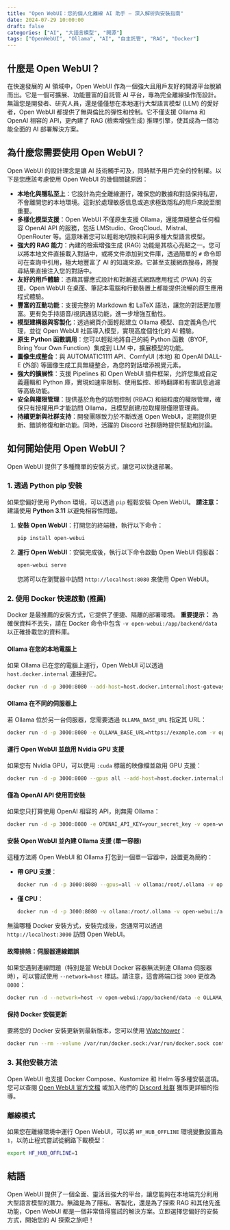 ```yaml
---
title: "Open WebUI：您的個人化離線 AI 助手 — 深入解析與安裝指南"
date: 2024-07-29 10:00:00
draft: false
categories: ["AI", "大語言模型", "開源"]
tags: ["OpenWebUI", "Ollama", "AI", "自主託管", "RAG", "Docker"]
---
```


## 什麼是 Open WebUI？

在快速發展的 AI 領域中，Open WebUI 作為一個強大且用戶友好的開源平台脫穎而出。它是一個可擴展、功能豐富的自託管 AI 平台，專為完全離線操作而設計。無論您是開發者、研究人員，還是僅僅想在本地運行大型語言模型 (LLM) 的愛好者，Open WebUI 都提供了無與倫比的彈性和控制。它不僅支援 Ollama 和 OpenAI 相容的 API，更內建了 RAG (檢索增強生成) 推理引擎，使其成為一個功能全面的 AI 部署解決方案。

## 為什麼您需要使用 Open WebUI？

Open WebUI 的設計理念是讓 AI 技術觸手可及，同時賦予用戶完全的控制權。以下是您應該考慮使用 Open WebUI 的幾個關鍵原因：

*   **本地化與隱私至上**：它設計為完全離線運行，確保您的數據和對話保持私密，不會離開您的本地環境。這對於處理敏感信息或追求極致隱私的用戶來說至關重要。
*   **多樣化模型支援**：Open WebUI 不僅原生支援 Ollama，還能無縫整合任何相容 OpenAI API 的服務，包括 LMStudio、GroqCloud、Mistral、OpenRouter 等。這意味著您可以輕鬆地切換和利用多種大型語言模型。
*   **強大的 RAG 能力**：內建的檢索增強生成 (RAG) 功能是其核心亮點之一。您可以將本地文件直接載入對話中，或將文件添加到文件庫，透過簡單的 `#` 命令即可在查詢中引用，極大地豐富了 AI 的知識來源。它甚至支援網路搜尋，將搜尋結果直接注入您的對話中。
*   **友好的用戶體驗**：憑藉其響應式設計和對漸進式網路應用程式 (PWA) 的支援，Open WebUI 在桌面、筆記本電腦和行動裝置上都能提供流暢的原生應用程式體驗。
*   **豐富的互動功能**：支援完整的 Markdown 和 LaTeX 語法，讓您的對話更加豐富。更有免手持語音/視訊通話功能，進一步增強互動性。
*   **模型建構器與客製化**：透過網頁介面輕鬆建立 Ollama 模型、自定義角色/代理，並從 Open WebUI 社區導入模型，實現高度個性化的 AI 體驗。
*   **原生 Python 函數調用**：您可以輕鬆地將自己的純 Python 函數（BYOF, Bring Your Own Function）集成到 LLM 中，擴展模型的功能。
*   **圖像生成整合**：與 AUTOMATIC1111 API、ComfyUI (本地) 和 OpenAI DALL-E (外部) 等圖像生成工具無縫整合，為您的對話增添視覺元素。
*   **強大的擴展性**：支援 Pipelines 和 Open WebUI 插件框架，允許您集成自定義邏輯和 Python 庫，實現如速率限制、使用監控、即時翻譯和有害訊息過濾等高級功能。
*   **安全與權限管理**：提供基於角色的訪問控制 (RBAC) 和細粒度的權限管理，確保只有授權用戶才能訪問 Ollama，且模型創建/拉取權限僅限管理員。
*   **持續更新與社群支持**：開發團隊致力於不斷改進 Open WebUI，定期提供更新、錯誤修復和新功能。同時，活躍的 Discord 社群隨時提供幫助和討論。

## 如何開始使用 Open WebUI？

Open WebUI 提供了多種簡單的安裝方式，讓您可以快速部署。

### 1. 透過 Python pip 安裝

如果您偏好使用 Python 環境，可以透過 `pip` 輕鬆安裝 Open WebUI。
**請注意：** 建議使用 **Python 3.11** 以避免相容性問題。

1.  **安裝 Open WebUI**：打開您的終端機，執行以下命令：

    ```bash
    pip install open-webui
    ```

2.  **運行 Open WebUI**：安裝完成後，執行以下命令啟動 Open WebUI 伺服器：

    ```bash
    open-webui serve
    ```

    您將可以在瀏覽器中訪問 `http://localhost:8080` 來使用 Open WebUI。

### 2. 使用 Docker 快速啟動 (推薦)

Docker 是最推薦的安裝方式，它提供了便捷、隔離的部署環境。
**重要提示：** 為確保資料不丟失，請在 Docker 命令中包含 `-v open-webui:/app/backend/data` 以正確掛載您的資料庫。

#### Ollama 在您的本地電腦上

如果 Ollama 已在您的電腦上運行，Open WebUI 可以透過 `host.docker.internal` 連接到它。

```bash
docker run -d -p 3000:8080 --add-host=host.docker.internal:host-gateway -v open-webui:/app/backend/data --name open-webui --restart always ghcr.io/open-webui/open-webui:main
```

#### Ollama 在不同的伺服器上

若 Ollama 位於另一台伺服器，您需要透過 `OLLAMA_BASE_URL` 指定其 URL：

```bash
docker run -d -p 3000:8080 -e OLLAMA_BASE_URL=https://example.com -v open-webui:/app/backend/data --name open-webui --restart always ghcr.io/open-webui/open-webui:main
```

#### 運行 Open WebUI 並啟用 Nvidia GPU 支援

如果您有 Nvidia GPU，可以使用 `:cuda` 標籤的映像檔並啟用 GPU 支援：

```bash
docker run -d -p 3000:8080 --gpus all --add-host=host.docker.internal:host-gateway -v open-webui:/app/backend/data --name open-webui --restart always ghcr.io/open-webui/open-webui:cuda
```

#### 僅為 OpenAI API 使用而安裝

如果您只打算使用 OpenAI 相容的 API，則無需 Ollama：

```bash
docker run -d -p 3000:8080 -e OPENAI_API_KEY=your_secret_key -v open-webui:/app/backend/data --name open-webui --restart always ghcr.io/open-webui/open-webui:main
```

#### 安裝 Open WebUI 並內建 Ollama 支援 (單一容器)

這種方法將 Open WebUI 和 Ollama 打包到一個單一容器中，設置更為簡約：

*   **帶 GPU 支援**：

    ```bash
    docker run -d -p 3000:8080 --gpus=all -v ollama:/root/.ollama -v open-webui:/app/backend/data --name open-webui --restart always ghcr.io/open-webui/open-webui:ollama
    ```

*   **僅 CPU**：

    ```bash
    docker run -d -p 3000:8080 -v ollama:/root/.ollama -v open-webui:/app/backend/data --name open-webui --restart always ghcr.io/open-webui/open-webui:ollama
    ```

無論哪種 Docker 安裝方式，安裝完成後，您通常可以透過 `http://localhost:3000` 訪問 Open WebUI。

#### 故障排除：伺服器連線錯誤

如果您遇到連線問題（特別是當 WebUI Docker 容器無法到達 Ollama 伺服器時），可以嘗試使用 `--network=host` 標誌。請注意，這會將端口從 `3000` 更改為 `8080`：

```bash
docker run -d --network=host -v open-webui:/app/backend/data -e OLLAMA_BASE_URL=http://127.0.0.1:11434 --name open-webui --restart always ghcr.io/open-webui/open-webui:main
```

#### 保持 Docker 安裝更新

要將您的 Docker 安裝更新到最新版本，您可以使用 [Watchtower](https://containrrr.dev/watchtower/)：

```bash
docker run --rm --volume /var/run/docker.sock:/var/run/docker.sock containrrr/watchtower --run-once open-webui
```

### 3. 其他安裝方法

Open WebUI 也支援 Docker Compose、Kustomize 和 Helm 等多種安裝選項。您可以查閱 [Open WebUI 官方文檔](https://docs.openwebui.com/getting-started/) 或加入他們的 [Discord 社群](https://discord.gg/5rJgQTnV4s) 獲取更詳細的指導。

### 離線模式

如果您在離線環境中運行 Open WebUI，可以將 `HF_HUB_OFFLINE` 環境變數設置為 `1`，以防止程式嘗試從網路下載模型：

```bash
export HF_HUB_OFFLINE=1
```

## 結語

Open WebUI 提供了一個全面、靈活且強大的平台，讓您能夠在本地端充分利用大型語言模型的潛力。無論是為了隱私、客製化，還是為了探索 RAG 和其他先進功能，Open WebUI 都是一個非常值得嘗試的解決方案。立即選擇您偏好的安裝方式，開始您的 AI 探索之旅吧！